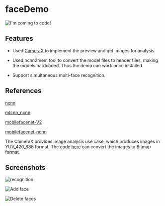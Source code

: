# faceDemo

![I'm coming to code!](images/写代码了.jpeg)

## Features

- Used [CameraX](https://developer.android.com/training/camerax) to implement the preview and get images for analysis.
  
- Used ncnn2mem tool to convert the model files to header files, making the models hardcoded. Thus the demo can work once installed.

- Support simultaneous multi-face recognition.

## References

[ncnn](https://github.com/Tencent/ncnn)  

[mtcnn_ncnn](https://github.com/moli232777144/mtcnn_ncnn)  

[mobilefacenet-V2](https://github.com/qidiso/mobilefacenet-V2)  

[mobilefacenet-ncnn](https://github.com/liguiyuan/mobilefacenet-ncnn)

The CameraX provides image analysis use case, which produces images in YUV_420_888 format. The code [here](https://stackoverflow.com/questions/36212904/yuv-420-888-interpretation-on-samsung-galaxy-s7-camera2) can convert the images to Bitmap format.

## Screenshots

![recognition](/images/1174.jpg)

![Add face](images/addFace.jpg)

![Delete faces](/images/delFace.jpg)
